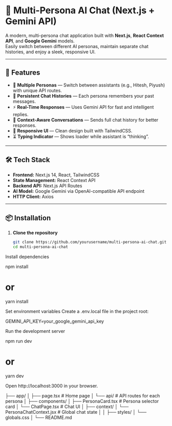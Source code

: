 # 🤖 Multi-Persona AI Chat (Next.js + Gemini API)

A modern, multi-persona chat application built with **Next.js**, **React Context API**, and **Google Gemini** models.  
Easily switch between different AI personas, maintain separate chat histories, and enjoy a sleek, responsive UI.

---

## 🚀 Features

- 🧠 **Multiple Personas** — Switch between assistants (e.g., Hitesh, Piyush) with unique API routes.
- 💬 **Persistent Chat Histories** — Each persona remembers your past messages.
- ⚡ **Real-Time Responses** — Uses Gemini API for fast and intelligent replies.
- 🎯 **Context-Aware Conversations** — Sends full chat history for better responses.
- 📱 **Responsive UI** — Clean design built with TailwindCSS.
- ⏳ **Typing Indicator** — Shows loader while assistant is “thinking”.

---

## 🛠️ Tech Stack

- **Frontend:** Next.js 14, React, TailwindCSS
- **State Management:** React Context API
- **Backend API:** Next.js API Routes
- **AI Model:** Google Gemini via OpenAI-compatible API endpoint
- **HTTP Client:** Axios

---

## 📦 Installation

1. **Clone the repository**
   ```bash
   git clone https://github.com/yourusername/multi-persona-ai-chat.git
   cd multi-persona-ai-chat
   ```

Install dependencies

npm install

# or

yarn install

Set environment variables
Create a .env.local file in the project root:

GEMINI_API_KEY=your_google_gemini_api_key

Run the development server

npm run dev

# or

yarn dev

Open http://localhost:3000 in your browser.

├── app/
│ ├── page.tsx # Home page
│ └── api/ # API routes for each persona
│
├── components/
│ ├── PersonaCard.tsx # Persona selector card
│ └── ChatPage.tsx # Chat UI
│
├── context/
│ └── PersonaChatContext.jsx # Global chat state
│
│
├── styles/
│ └── globals.css
│
└── README.md

